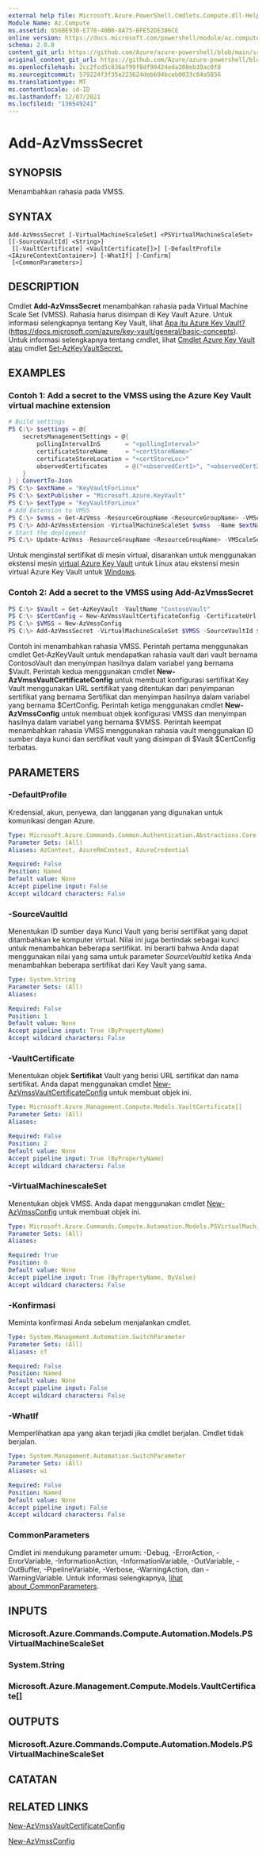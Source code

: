 ```yaml
---
external help file: Microsoft.Azure.PowerShell.Cmdlets.Compute.dll-Help.xml
Module Name: Az.Compute
ms.assetid: 656BE930-E778-40B0-8A75-BFE52DE386CE
online version: https://docs.microsoft.com/powershell/module/az.compute/add-azvmsssecret
schema: 2.0.0
content_git_url: https://github.com/Azure/azure-powershell/blob/main/src/Compute/Compute/help/Add-AzVmssSecret.md
original_content_git_url: https://github.com/Azure/azure-powershell/blob/main/src/Compute/Compute/help/Add-AzVmssSecret.md
ms.openlocfilehash: 2cc2fcd5c836af99f8df90424eda208eb39ac0f8
ms.sourcegitcommit: 579224f3f35e223624deb694bceb0033c84a5856
ms.translationtype: MT
ms.contentlocale: id-ID
ms.lasthandoff: 12/07/2021
ms.locfileid: "136549241"
---
```

# Add-AzVmssSecret

## SYNOPSIS
Menambahkan rahasia pada VMSS.

## SYNTAX

```
Add-AzVmssSecret [-VirtualMachineScaleSet] <PSVirtualMachineScaleSet> [[-SourceVaultId] <String>]
 [[-VaultCertificate] <VaultCertificate[]>] [-DefaultProfile <IAzureContextContainer>] [-WhatIf] [-Confirm]
 [<CommonParameters>]
```

## DESCRIPTION
Cmdlet **Add-AzVmssSecret** menambahkan rahasia pada Virtual Machine Scale Set (VMSS).
Rahasia harus disimpan di Key Vault Azure.
Untuk informasi selengkapnya tentang Key Vault, lihat [Apa itu Azure Key Vault?](https://docs.microsoft.com/azure/key-vault/general/basic-concepts) (https://docs.microsoft.com/azure/key-vault/general/basic-concepts).
Untuk informasi selengkapnya tentang cmdlet, lihat [Cmdlet Azure Key Vault atau](/powershell/module/az.keyvault) cmdlet [Set-AzKeyVaultSecret.](/powershell/module/az.keyvault/set-azkeyvaultsecret)

## EXAMPLES

### Contoh 1: Add a secret to the VMSS using the Azure Key Vault virtual machine extension

```powershell
# Build settings
PS C:\> $settings = @{
    secretsManagementSettings = @{
        pollingIntervalInS       = "<pollingInterval>"
        certificateStoreName     = "<certStoreName>"
        certificateStoreLocation = "<certStoreLoc>"
        observedCertificates     = @("<observedCert1>", "<observedCert2>")
    } 
} | ConvertTo-Json
PS C:\> $extName = "KeyVaultForLinux"
PS C:\> $extPublisher = "Microsoft.Azure.KeyVault"
PS C:\> $extType = "KeyVaultForLinux"
# Add Extension to VMSS
PS C:\> $vmss = Get-AzVmss -ResourceGroupName <ResourceGroupName> -VMScaleSetName <VmssName>
PS C:\> Add-AzVmssExtension -VirtualMachineScaleSet $vmss  -Name $extName -Publisher $extPublisher -Type $extType -TypeHandlerVersion "2.0" -Setting $settings
# Start the deployment
PS C:\> Update-AzVmss -ResourceGroupName <ResourceGroupName> -VMScaleSetName <VmssName> -VirtualMachineScaleSet $vmss
```

Untuk menginstal sertifikat di mesin virtual, disarankan untuk menggunakan ekstensi mesin [virtual Azure Key Vault](https://docs.microsoft.com/azure/virtual-machines/extensions/key-vault-linux) untuk Linux atau ekstensi mesin virtual Azure Key Vault untuk [Windows](https://docs.microsoft.com/azure/virtual-machines/extensions/key-vault-windows). 

### Contoh 2: Add a secret to the VMSS using Add-AzVmssSecret
```powershell
PS C:\> $Vault = Get-AzKeyVault -VaultName "ContosoVault"
PS C:\> $CertConfig = New-AzVmssVaultCertificateConfig -CertificateUrl "http://keyVaultName.vault.contoso.net/secrets/secretName/secretVersion" -CertificateStore "Certificates"
PS C:\> $VMSS = New-AzVmssConfig
PS C:\> Add-AzVmssSecret -VirtualMachineScaleSet $VMSS -SourceVaultId $Vault.ResourceId -VaultCertificate $CertConfig
```

Contoh ini menambahkan rahasia VMSS.
Perintah pertama menggunakan cmdlet Get-AzKeyVault untuk mendapatkan rahasia vault dari vault bernama ContosoVault dan menyimpan hasilnya dalam variabel yang bernama $Vault.
Perintah kedua menggunakan cmdlet **New-AzVmssVaultCertificateConfig** untuk membuat konfigurasi sertifikat Key Vault menggunakan URL sertifikat yang ditentukan dari penyimpanan sertifikat yang bernama Sertifikat dan menyimpan hasilnya dalam variabel yang bernama $CertConfig.
Perintah ketiga menggunakan cmdlet **New-AzVmssConfig** untuk membuat objek konfigurasi VMSS dan menyimpan hasilnya dalam variabel yang bernama $VMSS.
Perintah keempat menambahkan rahasia VMSS menggunakan rahasia vault menggunakan ID sumber daya kunci dan sertifikat vault yang disimpan di $Vault $CertConfig terbatas.

## PARAMETERS

### -DefaultProfile
Kredensial, akun, penyewa, dan langganan yang digunakan untuk komunikasi dengan Azure.

```yaml
Type: Microsoft.Azure.Commands.Common.Authentication.Abstractions.Core.IAzureContextContainer
Parameter Sets: (All)
Aliases: AzContext, AzureRmContext, AzureCredential

Required: False
Position: Named
Default value: None
Accept pipeline input: False
Accept wildcard characters: False
```

### -SourceVaultId
Menentukan ID sumber daya Kunci Vault yang berisi sertifikat yang dapat ditambahkan ke komputer virtual.
Nilai ini juga bertindak sebagai kunci untuk menambahkan beberapa sertifikat.
Ini berarti bahwa Anda dapat menggunakan nilai yang sama untuk parameter *SourceVaultId* ketika Anda menambahkan beberapa sertifikat dari Key Vault yang sama.

```yaml
Type: System.String
Parameter Sets: (All)
Aliases:

Required: False
Position: 1
Default value: None
Accept pipeline input: True (ByPropertyName)
Accept wildcard characters: False
```

### -VaultCertificate
Menentukan objek **Sertifikat** Vault yang berisi URL sertifikat dan nama sertifikat.
Anda dapat menggunakan cmdlet [New-AzVmssVaultCertificateConfig](./New-AzVmssVaultCertificateConfig.md) untuk membuat objek ini.

```yaml
Type: Microsoft.Azure.Management.Compute.Models.VaultCertificate[]
Parameter Sets: (All)
Aliases:

Required: False
Position: 2
Default value: None
Accept pipeline input: True (ByPropertyName)
Accept wildcard characters: False
```

### -VirtualMachinescaleSet
Menentukan objek VMSS.
Anda dapat menggunakan cmdlet [New-AzVmssConfig](./New-AzVmssConfig.md) untuk membuat objek ini.

```yaml
Type: Microsoft.Azure.Commands.Compute.Automation.Models.PSVirtualMachineScaleSet
Parameter Sets: (All)
Aliases:

Required: True
Position: 0
Default value: None
Accept pipeline input: True (ByPropertyName, ByValue)
Accept wildcard characters: False
```

### -Konfirmasi
Meminta konfirmasi Anda sebelum menjalankan cmdlet.

```yaml
Type: System.Management.Automation.SwitchParameter
Parameter Sets: (All)
Aliases: cf

Required: False
Position: Named
Default value: None
Accept pipeline input: False
Accept wildcard characters: False
```

### -WhatIf
Memperlihatkan apa yang akan terjadi jika cmdlet berjalan. Cmdlet tidak berjalan.

```yaml
Type: System.Management.Automation.SwitchParameter
Parameter Sets: (All)
Aliases: wi

Required: False
Position: Named
Default value: None
Accept pipeline input: False
Accept wildcard characters: False
```

### CommonParameters
Cmdlet ini mendukung parameter umum: -Debug, -ErrorAction, -ErrorVariable, -InformationAction, -InformationVariable, -OutVariable, -OutBuffer, -PipelineVariable, -Verbose, -WarningAction, dan -WarningVariable. Untuk informasi selengkapnya, [lihat about_CommonParameters](http://go.microsoft.com/fwlink/?LinkID=113216).

## INPUTS

### Microsoft.Azure.Commands.Compute.Automation.Models.PSVirtualMachineScaleSet

### System.String

### Microsoft.Azure.Management.Compute.Models.VaultCertificate[]

## OUTPUTS

### Microsoft.Azure.Commands.Compute.Automation.Models.PSVirtualMachineScaleSet

## CATATAN

## RELATED LINKS

[New-AzVmssVaultCertificateConfig](./New-AzVmssVaultCertificateConfig.md)

[New-AzVmssConfig](./New-AzVmssConfig.md)
